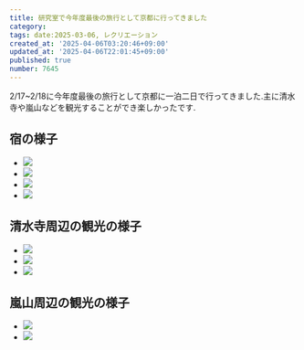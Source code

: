 ```yaml
---
title: 研究室で今年度最後の旅行として京都に行ってきました
category:
tags: date:2025-03-06, レクリエーション
created_at: '2025-04-06T03:20:46+09:00'
updated_at: '2025-04-06T22:01:45+09:00'
published: true
number: 7645
---
```



2/17~2/18に今年度最後の旅行として京都に一泊二日で行ってきました.主に清水寺や嵐山などを観光することができ楽しかったです.


## 宿の様子
<div class="img-container">
    <ul class="slider">
        <li><img src="https://img.esa.io/uploads/production/attachments/13979/2025/04/06/148142/bbc9b045-049d-4570-8f8c-e384ac24e4f3.webp"  /></li>
        <li><img src="https://img.esa.io/uploads/production/attachments/13979/2025/04/06/148142/019d39d8-76e9-4907-b720-c32dea9178e0.webp"  /></li>
        <li><img src="https://img.esa.io/uploads/production/attachments/13979/2025/04/06/148142/c348b025-96a2-4471-a565-590dd241c8b5.webp"  /></li>
        <li><img src="https://img.esa.io/uploads/production/attachments/13979/2025/04/06/148142/89610c5c-4737-41a3-bdaa-bfbdb7433dd1.webp"  /></li>
    </ul>
</div>

## 清水寺周辺の観光の様子
<div class="img-container">
    <ul class="slider">
        <li><img src="https://img.esa.io/uploads/production/attachments/13979/2025/04/06/148142/406df4c9-16c3-47d9-8b5b-e1dca136fd85.webp"  /></li>
        <li><img src="https://img.esa.io/uploads/production/attachments/13979/2025/04/06/148142/18e1ff92-1819-468a-90e8-4b1aa76bd61f.webp"  /></li>
        <li><img src="https://img.esa.io/uploads/production/attachments/13979/2025/04/06/148142/ab672c41-99d3-4f90-82b0-b3eb5fadc7af.webp"  /></li>
    </ul>
</div>

## 嵐山周辺の観光の様子
<div class="img-container">
    <ul class="slider">
        <li><img src="https://img.esa.io/uploads/production/attachments/13979/2025/04/06/148142/d868ed74-a1e6-4382-92ce-07d07bc32414.webp"  /></li>
        <li><img src="https://img.esa.io/uploads/production/attachments/13979/2025/04/06/148142/4c98e38b-c87d-4d11-bc53-2951dfbfcfc1.webp"  /></li>
    </ul>
</div>

